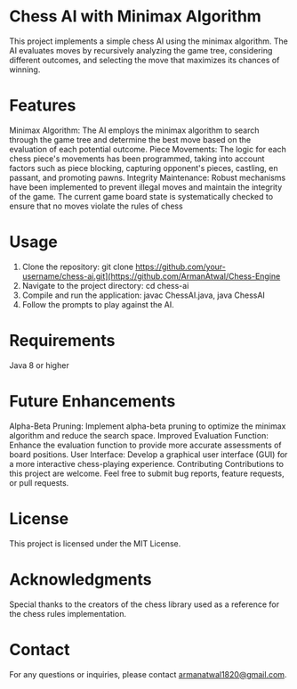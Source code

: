 # Chess AI with Minimax Algorithm
This project implements a simple chess AI using the minimax algorithm. The AI evaluates moves by recursively analyzing the game tree, considering different outcomes, and selecting the move that maximizes its chances of winning.

# Features
Minimax Algorithm: The AI employs the minimax algorithm to search through the game tree and determine the best move based on the evaluation of each potential outcome.
Piece Movements: The logic for each chess piece's movements has been programmed, taking into account factors such as piece blocking, capturing opponent's pieces, castling, en passant, and promoting pawns.
Integrity Maintenance: Robust mechanisms have been implemented to prevent illegal moves and maintain the integrity of the game. The current game board state is systematically checked to ensure that no moves violate the rules of chess

# Usage
1. Clone the repository:
git clone https://github.com/your-username/chess-ai.git](https://github.com/ArmanAtwal/Chess-Engine
2. Navigate to the project directory:
cd chess-ai
3. Compile and run the application:
javac ChessAI.java, java ChessAI
4. Follow the prompts to play against the AI.

# Requirements
Java 8 or higher

# Future Enhancements
Alpha-Beta Pruning: Implement alpha-beta pruning to optimize the minimax algorithm and reduce the search space.
Improved Evaluation Function: Enhance the evaluation function to provide more accurate assessments of board positions.
User Interface: Develop a graphical user interface (GUI) for a more interactive chess-playing experience.
Contributing
Contributions to this project are welcome. Feel free to submit bug reports, feature requests, or pull requests.

# License
This project is licensed under the MIT License.

# Acknowledgments
Special thanks to the creators of the chess library used as a reference for the chess rules implementation.

# Contact
For any questions or inquiries, please contact armanatwal1820@gmail.com.
